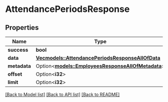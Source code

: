 # AttendancePeriodsResponse

## Properties

Name | Type | Description | Notes
------------ | ------------- | ------------- | -------------
**success** | **bool** |  | 
**data** | [**Vec<models::AttendancePeriodsResponseAllOfData>**](AttendancePeriodsResponse_allOf_data.md) |  | 
**metadata** | Option<[**models::EmployeesResponseAllOfMetadata**](EmployeesResponse_allOf_metadata.md)> |  | [optional]
**offset** | Option<**i32**> |  | [optional]
**limit** | Option<**i32**> |  | [optional]

[[Back to Model list]](../README.md#documentation-for-models) [[Back to API list]](../README.md#documentation-for-api-endpoints) [[Back to README]](../README.md)


